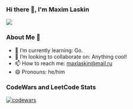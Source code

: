 ### Hi there 👋, I'm Maxim Laskin

[![](https://img.shields.io/badge/linkedin-%230077B5.svg?&style=for-the-badge&logo=linkedin&logoColor=white)](https://www.linkedin.com/in/maximlaskin/)

### About Me 👦

- 🌱 I’m currently learning: Go.
- 👯 I’m looking to collaborate on: Anything cool!
- 📫 How to reach me: maxlaskin@mail.ru
- 😄 Pronouns: he/him

### CodeWars and LeetCode Stats
[![codewars](https://www.codewars.com/users/MaximLaskin/badges/large)](https://www.codewars.com/users/MaximLaskin)  

<!--
**MaximLaskin/MaximLaskin** is a ✨ _special_ ✨ repository because its `README.md` (this file) appears on your GitHub profile.

Here are some ideas to get you started:

- 🔭 I’m currently working on ...
- 🌱 I’m currently learning ...
- 👯 I’m looking to collaborate on ...
- 🤔 I’m looking for help with ...
- 💬 Ask me about ...
- 📫 How to reach me: ...
- 😄 Pronouns: ...
- ⚡ Fun fact: ...
-->
